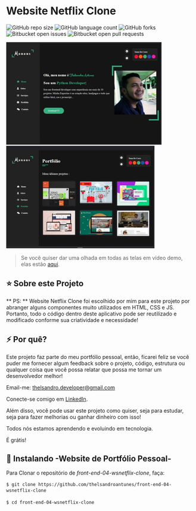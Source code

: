 # Website Netflix Clone

![GitHub repo size](https://img.shields.io/github/repo-size/iuricode/README-template?style=for-the-badge)
![GitHub language count](https://img.shields.io/github/languages/count/iuricode/README-template?style=for-the-badge)
![GitHub forks](https://img.shields.io/github/forks/iuricode/README-template?style=for-the-badge)
![Bitbucket open issues](https://img.shields.io/bitbucket/issues/iuricode/README-template?style=for-the-badge)
![Bitbucket open pull requests](https://img.shields.io/bitbucket/pr-raw/iuricode/README-template?style=for-the-badge)

<a><img height="275" src="https://github.com/thelsandroantunes/front-end-02-website-responsivo/blob/main/images/imagem-capa.JPG" alt="imagem-capa"></a>
<a><img height="275" src="https://github.com/thelsandroantunes/front-end-02-website-responsivo/blob/main/images/imagem-capa2.JPG" alt="imagem-capa-2"></a>

> Se você quiser dar uma olhada em todas as telas em vídeo demo, elas estão [aqui](https://www.youtube.com/watch?v=rQwTygUOBcg).

## ⭐ Sobre este Projeto

** PS: ** Website Netflix Clone foi escolhido por mim para este projeto por abranger alguns componentes muito utilizados em HTML, CSS e JS. Portanto, todo o código dentro deste aplicativo pode ser reutilizado e modificado conforme sua criatividade e necessidade!

## ⚡ Por quê?

Este projeto faz parte do meu portfólio pessoal, então, ficarei feliz se você puder me fornecer algum feedback sobre o projeto, código, estrutura ou qualquer coisa que você possa relatar que possa me tornar um desenvolvedor melhor!

Email-me: thelsandro.developer@gmail.com

Conecte-se comigo em [LinkedIn](https://www.linkedin.com/in/thelsandro-costa-antunes-443840236/).

Além disso, você pode usar este projeto como quiser, seja para estudar, seja para fazer melhorias ou ganhar dinheiro com isso!

Todos nós estamos aprendendo e evoluindo em tecnologia.

É grátis!

## 🚀 Instalando -Website de Portfólio Pessoal-

Para Clonar o repositório de *front-end-04-wsnetflix-clone*, faça:

```
$ git clone https://github.com/thelsandroantunes/front-end-04-wsnetflix-clone

$ cd front-end-04-wsnetflix-clone
```


